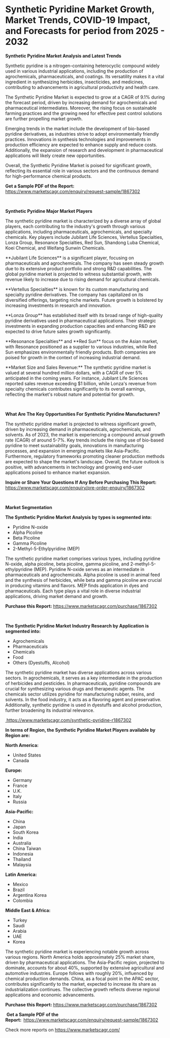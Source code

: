 <p><h1>Synthetic Pyridine Market Growth, Market Trends, COVID-19 Impact, and Forecasts for period from 2025 - 2032</h1></p><p><strong>Synthetic Pyridine Market Analysis and Latest Trends</strong></p>
<p><p>Synthetic pyridine is a nitrogen-containing heterocyclic compound widely used in various industrial applications, including the production of agrochemicals, pharmaceuticals, and coatings. Its versatility makes it a vital ingredient in synthesizing herbicides, insecticides, and medicines, contributing to advancements in agricultural productivity and health care.</p><p>The Synthetic Pyridine Market is expected to grow at a CAGR of 9.1% during the forecast period, driven by increasing demand for agrochemicals and pharmaceutical intermediates. Moreover, the rising focus on sustainable farming practices and the growing need for effective pest control solutions are further propelling market growth. </p><p>Emerging trends in the market include the development of bio-based pyridine derivatives, as industries strive to adopt environmentally friendly practices. Innovations in synthesis technologies and improvements in production efficiency are expected to enhance supply and reduce costs. Additionally, the expansion of research and development in pharmaceutical applications will likely create new opportunities. </p><p>Overall, the Synthetic Pyridine Market is poised for significant growth, reflecting its essential role in various sectors and the continuous demand for high-performance chemical products.</p></p>
<p><strong>Get a Sample PDF of the Report:&nbsp;</strong> <a href="https://www.marketscagr.com/enquiry/request-sample/1867302?utm_campaign=2444&utm_medium=2&utm_source=Github&utm_content=ia&utm_term=05032025&utm_id=synthetic-pyridine">https://www.marketscagr.com/enquiry/request-sample/1867302</a></p>
<p>&nbsp;</p>
<p><strong>Synthetic Pyridine Major Market Players</strong></p>
<p><p>The synthetic pyridine market is characterized by a diverse array of global players, each contributing to the industry's growth through various applications, including pharmaceuticals, agrochemicals, and specialty chemicals. Key players include Jubilant Life Sciences, Vertellus Specialties, Lonza Group, Resonance Specialties, Red Sun, Shandong Luba Chemical, Koei Chemical, and Weifang Sunwin Chemicals.</p><p>**Jubilant Life Sciences** is a significant player, focusing on pharmaceuticals and agrochemicals. The company has seen steady growth due to its extensive product portfolio and strong R&D capabilities. The global pyridine market is projected to witness substantial growth, with revenue likely to increase due to rising demand for agricultural chemicals.</p><p>**Vertellus Specialties** is known for its custom manufacturing and specialty pyridine derivatives. The company has capitalized on its diversified offerings, targeting niche markets. Future growth is bolstered by increasing investments in research and innovation.</p><p>**Lonza Group** has established itself with its broad range of high-quality pyridine derivatives used in pharmaceutical applications. Their strategic investments in expanding production capacities and enhancing R&D are expected to drive future sales growth significantly.</p><p>**Resonance Specialties** and **Red Sun** focus on the Asian market, with Resonance positioned as a supplier to various industries, while Red Sun emphasizes environmentally friendly products. Both companies are poised for growth in the context of increasing industrial demand.</p><p>**Market Size and Sales Revenue:** The synthetic pyridine market is valued at several hundred million dollars, with a CAGR of over 5% anticipated in the coming years. For instance, Jubilant Life Sciences reported sales revenue exceeding $1 billion, while Lonza's revenue from specialty chemicals contributes significantly to its overall earnings, reflecting the market's robust nature and potential for growth.</p></p>
<p>&nbsp;</p>
<p><strong>What Are The Key Opportunities For Synthetic Pyridine Manufacturers?</strong></p>
<p><p>The synthetic pyridine market is projected to witness significant growth, driven by increasing demand in pharmaceuticals, agrochemicals, and solvents. As of 2023, the market is experiencing a compound annual growth rate (CAGR) of around 5-7%. Key trends include the rising use of bio-based pyridine to meet sustainability goals, innovations in manufacturing processes, and expansion in emerging markets like Asia-Pacific. Furthermore, regulatory frameworks promoting cleaner production methods are expected to shape the market's landscape. Overall, the future outlook is positive, with advancements in technology and growing end-user applications poised to enhance market expansion.</p></p>
<p><strong>Inquire or Share Your Questions If Any Before Purchasing This Report:</strong> <a href="https://www.marketscagr.com/enquiry/pre-order-enquiry/1867302?utm_campaign=2444&utm_medium=2&utm_source=Github&utm_content=ia&utm_term=05032025&utm_id=synthetic-pyridine">https://www.marketscagr.com/enquiry/pre-order-enquiry/1867302</a></p>
<p>&nbsp;</p>
<p><strong>Market Segmentation</strong></p>
<p><strong>The Synthetic Pyridine Market Analysis by types is segmented into:</strong></p>
<p><ul><li>Pyridine N-oxide</li><li>Alpha Picoline</li><li>Beta Picoline</li><li>Gamma Picoline</li><li>2-Methyl-5-Ethylpyridine (MEP)</li></ul></p>
<p><p>The synthetic pyridine market comprises various types, including pyridine N-oxide, alpha picoline, beta picoline, gamma picoline, and 2-methyl-5-ethylpyridine (MEP). Pyridine N-oxide serves as an intermediate in pharmaceuticals and agrochemicals. Alpha picoline is used in animal feed and the synthesis of herbicides, while beta and gamma picoline are crucial in producing vitamins and flavors. MEP finds application in dyes and pharmaceuticals. Each type plays a vital role in diverse industrial applications, driving market demand and growth.</p></p>
<p><strong>Purchase this Report:&nbsp;</strong><a href="https://www.marketscagr.com/purchase/1867302?utm_campaign=2444&utm_medium=2&utm_source=Github&utm_content=ia&utm_term=05032025&utm_id=synthetic-pyridine">https://www.marketscagr.com/purchase/1867302</a></p>
<p>&nbsp;</p>
<p><strong>The Synthetic Pyridine Market Industry Research by Application is segmented into:</strong></p>
<p><ul><li>Agrochemicals</li><li>Pharmaceuticals</li><li>Chemicals</li><li>Food</li><li>Others (Dyestuffs, Alcohol)</li></ul></p>
<p><p>The synthetic pyridine market has diverse applications across various sectors. In agrochemicals, it serves as a key intermediate in the production of herbicides and pesticides. In pharmaceuticals, pyridine compounds are crucial for synthesizing various drugs and therapeutic agents. The chemicals sector utilizes pyridine for manufacturing rubber, resins, and solvents. In the food industry, it acts as a flavoring agent and preservative. Additionally, synthetic pyridine is used in dyestuffs and alcohol production, further broadening its industrial relevance.</p></p>
<p><a href="https://www.marketscagr.com/synthetic-pyridine-r1867302?utm_campaign=2444&utm_medium=2&utm_source=Github&utm_content=ia&utm_term=05032025&utm_id=synthetic-pyridine">&nbsp;https://www.marketscagr.com/synthetic-pyridine-r1867302</a></p>
<p><strong>In terms of Region, the Synthetic Pyridine Market Players available by Region are:</strong></p>
<p>
    <p> <strong> North America: </strong>
        <ul>
            <li>United States</li>
            <li>Canada</li>
        </ul>
        </p> 
    <p> <strong> Europe: </strong>
        <ul>
            <li>Germany</li>
            <li>France</li>
            <li>U.K.</li>
            <li>Italy</li>
            <li>Russia</li>
        </ul>
        </p> 
    <p> <strong> Asia-Pacific: </strong>
        <ul>
            <li>China</li>
            <li>Japan</li>
            <li>South Korea</li>
            <li>India</li>
            <li>Australia</li>
            <li>China Taiwan</li>
            <li>Indonesia</li>
            <li>Thailand</li>
            <li>Malaysia</li>
        </ul>
        </p> 
    <p> <strong> Latin America: </strong>
        <ul>
            <li>Mexico</li>
            <li>Brazil</li>
            <li>Argentina Korea</li>
            <li>Colombia</li>
        </ul>
        </p> 
    <p> <strong> Middle East & Africa: </strong>
        <ul>
            <li>Turkey</li>
            <li>Saudi</li>
            <li>Arabia</li>
            <li>UAE</li>
            <li>Korea</li>
        </ul>
    </p>
    </p>
<p><p>The synthetic pyridine market is experiencing notable growth across various regions. North America holds approximately 25% market share, driven by pharmaceutical applications. The Asia-Pacific region, projected to dominate, accounts for about 40%, supported by extensive agricultural and automotive industries. Europe follows with roughly 20%, influenced by chemical production demands. China, as a focal point in the APAC sector, contributes significantly to the market, expected to increase its share as industrialization continues. The collective growth reflects diverse regional applications and economic advancements.</p></p>
<p><strong>Purchase this Report: </strong><a href="https://www.marketscagr.com/purchase/1867302?utm_campaign=2444&utm_medium=2&utm_source=Github&utm_content=ia&utm_term=05032025&utm_id=synthetic-pyridine">https://www.marketscagr.com/purchase/1867302</a></p>
<p>&nbsp;<strong>Get a Sample PDF of the Report:&nbsp;&nbsp;</strong><a href="https://www.marketscagr.com/enquiry/request-sample/1867302?utm_campaign=2444&utm_medium=2&utm_source=Github&utm_content=ia&utm_term=05032025&utm_id=synthetic-pyridine">https://www.marketscagr.com/enquiry/request-sample/1867302</a></p>
<p><strong></strong></p>
<p>Check more reports on <a href="https://www.marketscagr.com/?utm_campaign=2444&utm_medium=2&utm_source=Github&utm_content=ia&utm_term=05032025&utm_id=synthetic-pyridine">https://www.marketscagr.com/</a></p>